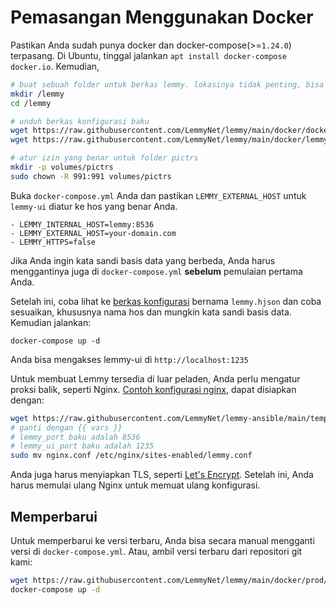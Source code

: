 # Pemasangan Menggunakan Docker

Pastikan Anda sudah punya docker dan docker-compose(>=`1.24.0`) terpasang. Di Ubuntu, tinggal jalankan `apt install docker-compose docker.io`. Kemudian,

```bash
# buat sebuah folder untuk berkas lemmy. lokasinya tidak penting, bisa ditaruh dimana saja
mkdir /lemmy
cd /lemmy

# unduh berkas konfigurasi baku
wget https://raw.githubusercontent.com/LemmyNet/lemmy/main/docker/docker-compose.yml
wget https://raw.githubusercontent.com/LemmyNet/lemmy/main/docker/lemmy.hjson

# atur izin yang benar untuk folder pictrs
mkdir -p volumes/pictrs
sudo chown -R 991:991 volumes/pictrs
```

Buka `docker-compose.yml` Anda dan pastikan `LEMMY_EXTERNAL_HOST` untuk `lemmy-ui` diatur ke hos yang benar Anda.

```
- LEMMY_INTERNAL_HOST=lemmy:8536
- LEMMY_EXTERNAL_HOST=your-domain.com
- LEMMY_HTTPS=false
```

Jika Anda ingin kata sandi basis data yang berbeda, Anda harus menggantinya juga di `docker-compose.yml` **sebelum** pemulaian pertama Anda.

Setelah ini, coba lihat ke [berkas konfigurasi](configuration.md) bernama `lemmy.hjson` dan coba sesuaikan, khususnya nama hos dan mungkin kata sandi basis data. Kemudian jalankan:

`docker-compose up -d`

Anda bisa mengakses lemmy-ui di `http://localhost:1235`

Untuk membuat Lemmy tersedia di luar peladen, Anda perlu mengatur proksi balik, seperti Nginx. [Contoh konfigurasi nginx](https://github.com/LemmyNet/lemmy-ansible/blob/main/templates/nginx.conf), dapat disiapkan dengan:

```bash
wget https://raw.githubusercontent.com/LemmyNet/lemmy-ansible/main/templates/nginx.conf
# ganti dengan {{ vars }}
# lemmy_port baku adalah 8536
# lemmy_ui_port baku adalah 1235
sudo mv nginx.conf /etc/nginx/sites-enabled/lemmy.conf
```

Anda juga harus menyiapkan TLS, seperti [Let's Encrypt](https://letsencrypt.org/). Setelah ini, Anda harus memulai ulang Nginx untuk memuat ulang konfigurasi.

## Memperbarui

Untuk memperbarui ke versi terbaru, Anda bisa secara manual mengganti versi di `docker-compose.yml`. Atau, ambil versi terbaru dari repositori git kami:

```bash
wget https://raw.githubusercontent.com/LemmyNet/lemmy/main/docker/prod/docker-compose.yml
docker-compose up -d
```
